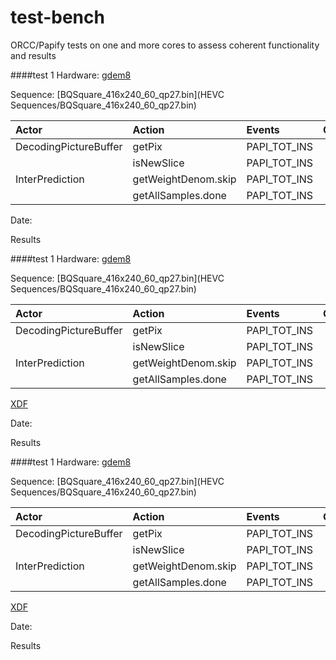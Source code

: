 test-bench
==========

ORCC/Papify tests on one and more cores to assess coherent functionality and results


####test 1
Hardware: [gdem8](sys_info/gdem8)

Sequence: [BQSquare_416x240_60_qp27.bin](HEVC Sequences/BQSquare_416x240_60_qp27.bin)

| Actor | Action         | Events | Core |
| :------------- | :----------- | :----------- |:-----------: |
| DecodingPictureBuffer      |getPix|PAPI_TOT_INS|0|
|     |isNewSlice|PAPI_TOT_INS|0|
| InterPrediction      |getWeightDenom.skip|PAPI_TOT_INS|0|
|     |getAllSamples.done|PAPI_TOT_INS|0|

Date:

Results

####test 1
Hardware: [gdem8](sys_info/gdem8)

Sequence: [BQSquare_416x240_60_qp27.bin](HEVC Sequences/BQSquare_416x240_60_qp27.bin)

| Actor | Action         | Events | Core |
| :------------- | :----------- | :----------- |:-----------: |
| DecodingPictureBuffer      |getPix|PAPI_TOT_INS|0|
|     |isNewSlice|PAPI_TOT_INS|0|
| InterPrediction      |getWeightDenom.skip|PAPI_TOT_INS|0|
|     |getAllSamples.done|PAPI_TOT_INS|0|

[XDF](test1/Top_mpegh_part2_main.xcf)

Date:

Results

####test 1
Hardware: [gdem8](sys_info/gdem8)

Sequence: [BQSquare_416x240_60_qp27.bin](HEVC Sequences/BQSquare_416x240_60_qp27.bin)

| Actor | Action         | Events | Core |
| :------------- | :----------- | :----------- |:-----------: |
| DecodingPictureBuffer      |getPix|PAPI_TOT_INS|0|
|     |isNewSlice|PAPI_TOT_INS|0|
| InterPrediction      |getWeightDenom.skip|PAPI_TOT_INS|1|
|     |getAllSamples.done|PAPI_TOT_INS|1|

[XDF](test2/Top_mpegh_part2_main.xcf)

Date:

Results
